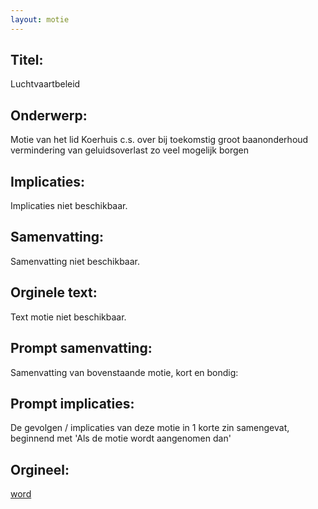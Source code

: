 ```yaml
---
layout: motie
---
```

## Titel:
Luchtvaartbeleid
## Onderwerp:
Motie van het lid Koerhuis c.s. over bij toekomstig groot baanonderhoud vermindering van geluidsoverlast zo veel mogelijk borgen
## Implicaties:
Implicaties niet beschikbaar.
## Samenvatting:
Samenvatting niet beschikbaar.
## Orginele text:
Text motie niet beschikbaar.

## Prompt samenvatting:
Samenvatting van bovenstaande motie, kort en bondig:


## Prompt implicaties:
De gevolgen / implicaties van deze motie in 1 korte zin samengevat, beginnend met 'Als de motie wordt aangenomen dan' 

## Orgineel:
[word](https://gegevensmagazijn.tweedekamer.nl/OData/v4/2.0/Document(1e367946-cae2-4963-820a-edd51d68accc)/resource)

